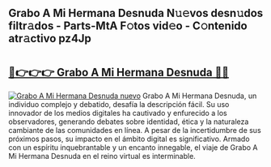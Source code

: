 ## Grabo A Mi Hermana Desnuda N𝚞𝚎vos desn𝚞dos filtr𝚊dos - Parts-MtA F𝚘tos vid𝚎o - C𝚘ntenido atr𝚊ctivo pz4Jp

# <h2><a href="http://mb1721.tromn.icu/?c=Grabo+A+Mi+Hermana+Desnuda">🔗👉👉👉 Grabo A Mi Hermana Desnuda 🔗🔗</a></h2>

[![Grabo A Mi Hermana Desnuda nuevo](https://i.imgur.com/pEAQMta.gif)](http://mb1721.tromn.icu/?c=Grabo+A+Mi+Hermana+Desnuda)
Grabo A Mi Hermana Desnuda, un individuo complejo y debatido, desafía la descripción fácil. Su uso innovador de los medios digitales ha cautivado y enfurecido a los observadores, generando debates sobre identidad, ética y la naturaleza cambiante de las comunidades en línea. A pesar de la incertidumbre de sus próximos pasos, su impacto en el ámbito digital es significativo. Armado con un espíritu inquebrantable y un encanto innegable, el viaje de Grabo A Mi Hermana Desnuda en el reino virtual es interminable.
